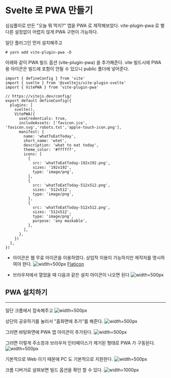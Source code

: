 # Svelte 로 PWA 만들기

심심풀이로 만든 "오늘 뭐 먹지?" 앱을 PWA 로 제작해보았다.
vite-plugin-pwa 로 별다른 설정없이 어렵지 않게 PWA 구현이 가능하다.

일단 플러그인 먼저 설치해주고
```
# yarn add vite-plugin-pwa -D
```


아래와 같이 PWA 빌드 옵션 (vite-plugin-pwa) 을 추가해준다.
vite 빌드시에 PWA 용 아이콘은 빌드에 포함이 안될 수 있으니 public 폴더에 넣어준다.
```
import { defineConfig } from 'vite'
import { svelte } from '@sveltejs/vite-plugin-svelte'
import { VitePWA } from 'vite-plugin-pwa'

// https://vitejs.dev/config/
export default defineConfig({
  plugins: [
    svelte(),
    VitePWA({
      useCredentials: true,
      includeAssets: ['favicon.ico', 'favicon.svg','robots.txt','apple-touch-icon.png'],
      manifest: {
        name: 'whatToEatToday',
        short_name: 'wtet',
        description: 'what to eat today',
        theme_color: '#ffffff',
        icons: [
          {
            src: 'whatToEatToday-192x192.png',
            sizes: '192x192',
            type: 'image/png',
          },
          {
            src: 'whatToEatToday-512x512.png',
            sizes: '512x512',
            type: 'image/png',
          },
          {
            src: 'whatToEatToday-512x512.png',
            sizes: '512x512',
            type: 'image/png',
            purpose: 'any maskable',
          },
        ],
      },
    })
  ],
})
```

* 아이콘은 웹 무료 아이콘을 이용하였다. 상업적 이용이 가능하지만 제작자를 명시하여야 한다.
![width=500px](http://static.devnology.co.kr/files/posts/sveltePwa/3.png)
[Flaticon](https://www.flaticon.com/)

* 브라우저에서 열었을 때 다음과 같은 설치 아이콘이 나오면 된다
![width=500px](http://static.devnology.co.kr/files/posts/sveltePwa/4.png)

## PWA 설치하기
---

일단 크롬에서 접속해주고
![width=500px](http://static.devnology.co.kr/files/posts/sveltePwa/1.png)

상단의 공유하기를 눌러서 "홈화면에 추가"를 해준다.
![width=500px](http://static.devnology.co.kr/files/posts/sveltePwa/2.png)

그러면 바탕화면에 PWA 앱 아이콘이 추가된다.
![width=500px](http://static.devnology.co.kr/files/posts/sveltePwa/home_icon.png)

그러면 이렇게 주소창과 브라우저 인터페이스가 제거된 형태로 PWA 가 구동된다.
![width=500px](http://static.devnology.co.kr/files/posts/sveltePwa/pwa-mo.png)

기본적으로 Web 이기 때문에 PC 도 기본적으로 지원한다.
![width=500px](http://static.devnology.co.kr/files/posts/sveltePwa/pwa-pc.png)

크롬 디버거로 살펴보면 빌드 옵션을 확인 할 수 있다.
![width=1000px](http://static.devnology.co.kr/files/posts/sveltePwa/debugger.png)







